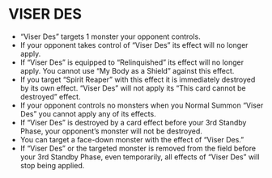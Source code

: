 # VISER DES

*   “Viser Des” targets 1 monster your opponent controls.
*   If your opponent takes control of “Viser Des” its effect will no longer apply.
*   If “Viser Des” is equipped to “Relinquished” its effect will no longer apply. You cannot use “My Body as a Shield” against this effect.
*   If you target “Spirit Reaper” with this effect it is immediately destroyed by its own effect. “Viser Des” will not apply its “This card cannot be destroyed” effect.
*   If your opponent controls no monsters when you Normal Summon “Viser Des” you cannot apply any of its effects.
*   If “Viser Des” is destroyed by a card effect before your 3rd Standby Phase, your opponent’s monster will not be destroyed.
*   You can target a face-down monster with the effect of “Viser Des.”
*   If “Viser Des” or the targeted monster is removed from the field before your 3rd Standby Phase, even temporarily, all effects of “Viser Des” will stop being applied.
